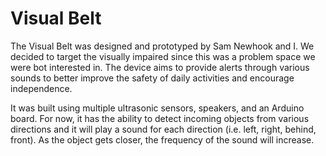# Visual Belt
The Visual Belt was designed and prototyped by Sam Newhook and I. We decided to target the visually impaired since this was a problem space we were bot interested in.
The device aims to provide alerts through various sounds to better improve the safety of daily activities and encourage independence.

It was built using multiple ultrasonic sensors, speakers, and an Arduino board. For now, it has the ability to detect incoming objects from various directions
and it will play a sound for each direction (i.e. left, right, behind, front). As the object gets closer, the frequency of the sound will increase.
